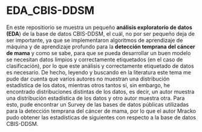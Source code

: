 # EDA_CBIS-DDSM
En este repositiorio se muestra un pequeño **análisis exploratorio de datos (EDA**) de la base de datos CBIS-DDSM, el cuál, no por ser pequeño deja de ser importante, ya que se implementaron algoritmos de aprendizaje de máquina y de aprendizaje profundo para la **detección temprana del cáncer de mama** y como se sabe, para que se pueda desarrollar un buen modelo se necesitan datos limpios y correctamente etiquetados (en el caso de clasificación), por lo que este análisis y correctamente etiquetado de datos es necesario. De hecho, leyendo y buscando en la literatura este tema me pude dar cuenta que varios autores no muestran una distribución estadística de los datos, mientras otros tantos sí, sin embargo, he encontrado distribuciones distintas de los datos, es decir, un autor muestra una distribución estadística de los datos y otro autor muestra otra. Para esto, pude encontrar un Survey de las bases de datos públicas utilizadas para la detección temprana del cáncer de mama, por lo que el autor Mracko pudo obtener las estadísticas de siguientes con respecto a la base de datos CBIS-DDSM.
